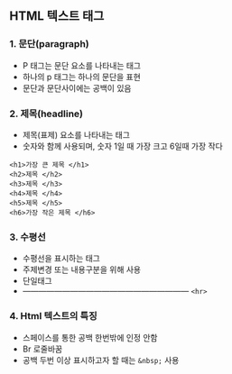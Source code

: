 ## HTML 텍스트 태그

### 1. 문단(paragraph)
- P 태그는 문단 요소를 나타내는 태그 
- 하나의 p 태그는 하나의 문단을 표현
- 문단과 문단사이에는 공백이 있음 

### 2. 제목(headline)
- 제목(표제) 요소를 나타내는 태그
- 숫자와 함께 사용되며, 숫자 1일 때 가장 크고 6일때 가장 작다 
``` 
<h1>가장 큰 제목 </h1>
<h2>제목 </h2>
<h3>제목 </h3>
<h4>제목 </h4>
<h5>제목 </h5>
<h6>가장 작은 제목 </h6>
```
### 3. 수평선
- 수평선을 표시하는 태그
- 주제변경 또는 내용구분을 위해 사용 
- 단일태그 
- —————————————————————
`<hr>`

### 4. Html 텍스트의 특징
- 스페이스를 통한 공백 한번밖에 인정 안함 
- Br 로줄바꿈 
- 공백 두번 이상 표시하고자 할 때는 `&nbsp;` 사용 



